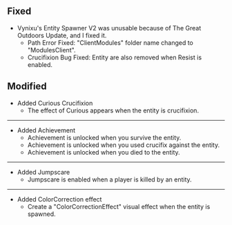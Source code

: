 ## Fixed
- Vynixu's Entity Spawner V2 was unusable because of The Great Outdoors Update, and I fixed it.
    - Path Error Fixed: "ClientModules" folder name changed to "ModulesClient".
    - Crucifixion Bug Fixed: Entity are also removed when Resist is enabled.
## Modified
- Added Curious Crucifixion
    - The effect of Curious appears when the entity is crucifixion.
---
- Added Achievement
    - Achievement is unlocked when you survive the entity.
    - Achievement is unlocked when you used crucifix against the entity.
    - Achievement is unlocked when you died to the entity.
---
- Added Jumpscare
    - Jumpscare is enabled when a player is killed by an entity.
---
- Added ColorCorrection effect
    - Create a "ColorCorrectionEffect" visual effect when the entity is spawned.
